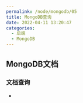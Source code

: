 ```yaml
---
permalink: /node/mongodb/05
title: MongoDB查询
date: 2022-04-11 13:20:47
categories: 
  - 后端
  - MongoDB
---
```


## MongoDB文档

### 文档查询

- 



